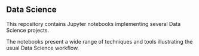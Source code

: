 ## Data Science

This repository contains Jupyter notebooks implementing several Data Science projects. 

The notebooks present a wide range of techniques and tools illustrating the usual Data Science workflow.
